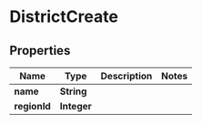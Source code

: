# DistrictCreate

## Properties
Name | Type | Description | Notes
------------ | ------------- | ------------- | -------------
**name** | **String** |  | 
**regionId** | **Integer** |  | 
